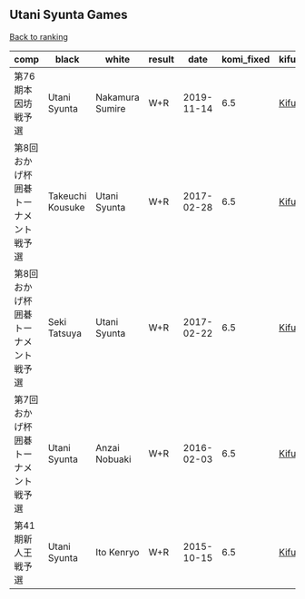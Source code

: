 ## Utani Syunta Games

[Back to ranking](../../index.md)




| **comp** | **black** | **white** | **result** | **date** | **komi_fixed** | **kifu** | 
| --- | --- | --- | --- | --- | --- | --- |
| 第76期本因坊戦予選 | Utani Syunta | Nakamura Sumire | W+R | 2019-11-14 | 6.5 | [Kifu](https://kifudepot.net/kifucontents.php?id=mR73JvvI0WwGabUtBBgUsg%3D%3D) | 
| 第8回おかげ杯囲碁トーナメント戦予選 | Takeuchi Kousuke | Utani Syunta | W+R | 2017-02-28 | 6.5 | [Kifu](https://kifudepot.net/kifucontents.php?id=bWtg1aqBUs01d%2F74crO%2BqQ%3D%3D) | 
| 第8回おかげ杯囲碁トーナメント戦予選 | Seki Tatsuya | Utani Syunta | W+R | 2017-02-22 | 6.5 | [Kifu](https://kifudepot.net/kifucontents.php?id=oO76LIGAa1ddvQzezSep3A%3D%3D) | 
| 第7回おかげ杯囲碁トーナメント戦予選 | Utani Syunta | Anzai Nobuaki | W+R | 2016-02-03 | 6.5 | [Kifu](https://kifudepot.net/kifucontents.php?id=V3rmBfrytA9v1UB9ikj%2F5Q%3D%3D) | 
| 第41期新人王戦予選 | Utani Syunta | Ito Kenryo | W+R | 2015-10-15 | 6.5 | [Kifu](https://kifudepot.net/kifucontents.php?id=TpEvjsfK%2F9IuKwCUrsJQYw%3D%3D) |




